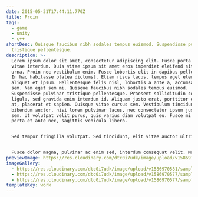 ```yaml
---
date: 2015-05-31T17:44:11.770Z
title: Proin
tags:
  - game
  - unity
  - c++
shortDesc: Quisque faucibus nibh sodales tempus euismod. Suspendisse pulvinar
  tristique pellentesque.
description: >-
  Lorem ipsum dolor sit amet, consectetur adipiscing elit. Fusce porta sed orci
  vitae interdum. Duis vitae ipsum sit amet eros imperdiet eleifend sit amet sed
  urna. Proin nec vestibulum enim. Fusce lobortis elit in dapibus pellentesque.
  In hac habitasse platea dictumst. Etiam risus lacus, tempus eget elementum at,
  aliquet et ipsum. Pellentesque felis nisl, lobortis a ante a, accumsan sodales
  sem. Nam eget sem mi. Quisque faucibus nibh sodales tempus euismod.
  Suspendisse pulvinar tristique pellentesque. Praesent sollicitudin consequat
  ligula, sed gravida enim interdum id. Aliquam justo erat, porttitor eu auctor
  at, placerat et sapien. Quisque vitae cursus sem. Vestibulum tincidunt, urna a
  bibendum auctor, nisi lorem pulvinar lacus, nec consectetur ipsum justo eget
  sem. Ut volutpat velit purus, quis varius diam volutpat eu. Fusce mi nisi,
  porta et ante nec, sagittis vehicula libero.


  Sed tempor fringilla volutpat. Sed tincidunt, elit vitae auctor ultrices, justo nulla pretium erat, eu posuere turpis nisi sit amet neque. Suspendisse potenti. Phasellus eu leo neque. Cras urna magna, mollis vehicula risus eget, porta auctor nunc. In neque est, tristique quis orci quis, pulvinar dictum velit. Quisque tempor, sapien sit amet molestie porttitor, tortor sem malesuada mi, id fermentum dui ante ac risus. Vestibulum gravida aliquet enim blandit consectetur. Cras eu libero elementum lectus molestie faucibus vitae quis urna.


  Fusce dolor magna, pulvinar ac enim sed, interdum consequat velit. Maecenas vestibulum, mi quis facilisis hendrerit, tortor tortor imperdiet ex, eu aliquam lectus turpis sed sem. Praesent et augue eu metus maximus laoreet. Curabitur id nulla lacus. Cras pretium nisi a nunc pulvinar, sed blandit nisl placerat. Nunc ac arcu vitae diam molestie aliquet ultrices sit amet arcu. Phasellus nec orci quis lacus maximus sollicitudin. Nulla laoreet sem erat, nec hendrerit felis interdum quis. Nullam aliquet urna non purus ultrices fermentum. Donec suscipit nisl at odio blandit, sit amet hendrerit lorem egestas.
previewImage: https://res.cloudinary.com/dtc0i7udk/image/upload/v1586970582/samples/animals/kitten-playing.gif
imageGallery:
  - https://res.cloudinary.com/dtc0i7udk/image/upload/v1586970581/samples/landscapes/nature-mountains.jpg
  - https://res.cloudinary.com/dtc0i7udk/image/upload/v1586970577/samples/landscapes/architecture-signs.jpg
  - https://res.cloudinary.com/dtc0i7udk/image/upload/v1586970577/samples/landscapes/beach-boat.jpg
templateKey: work
---
```

